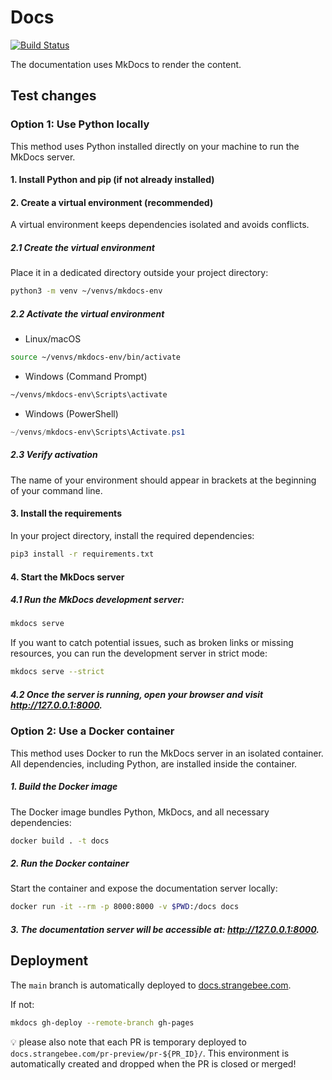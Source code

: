 # Docs

[![Build Status](https://github.com/StrangeBeeCorp/docs/actions/workflows/pages/pages-build-deployment/badge.svg)](https://github.com/StrangeBeeCorp/docs/actions/workflows/pages/pages-build-deployment)

The documentation uses MkDocs to render the content.

## Test changes

### Option 1: Use Python locally

This method uses Python installed directly on your machine to run the MkDocs server.

#### 1. Install Python and pip (if not already installed)

#### 2. Create a virtual environment (recommended)
A virtual environment keeps dependencies isolated and avoids conflicts.

##### 2.1 Create the virtual environment

Place it in a dedicated directory outside your project directory:
```bash
python3 -m venv ~/venvs/mkdocs-env
```

 ##### 2.2 Activate the virtual environment

* Linux/macOS
```bash
source ~/venvs/mkdocs-env/bin/activate
```

* Windows (Command Prompt)
```cmd
~/venvs/mkdocs-env\Scripts\activate
```

* Windows (PowerShell)
```powershell
~/venvs/mkdocs-env\Scripts\Activate.ps1
```

##### 2.3 Verify activation

The name of your environment should appear in brackets at the beginning of your command line.

#### 3. Install the requirements

In your project directory, install the required dependencies:

```bash
pip3 install -r requirements.txt
```

#### 4. Start the MkDocs server

 ##### 4.1 Run the MkDocs development server:

```bash
mkdocs serve
```

If you want to catch potential issues, such as broken links or missing resources, you can run the development server in strict mode:

```bash
mkdocs serve --strict
```

##### 4.2 Once the server is running, open your browser and visit http://127.0.0.1:8000.

### Option 2: Use a Docker container

This method uses Docker to run the MkDocs server in an isolated container. All dependencies, including Python, are installed inside the container.

##### 1. Build the Docker image

The Docker image bundles Python, MkDocs, and all necessary dependencies:
```bash
docker build . -t docs
```

##### 2. Run the Docker container

Start the container and expose the documentation server locally:
```bash
docker run -it --rm -p 8000:8000 -v $PWD:/docs docs
```

##### 3. The documentation server will be accessible at: http://127.0.0.1:8000.

## Deployment

The `main` branch is automatically deployed to [docs.strangebee.com](https://docs.strangebee.com).

If not:

```bash
mkdocs gh-deploy --remote-branch gh-pages
```

:bulb: please also note that each PR is temporary deployed to `docs.strangebee.com/pr-preview/pr-${PR_ID}/`.
This environment is automatically created and dropped when the PR is closed or
merged!
